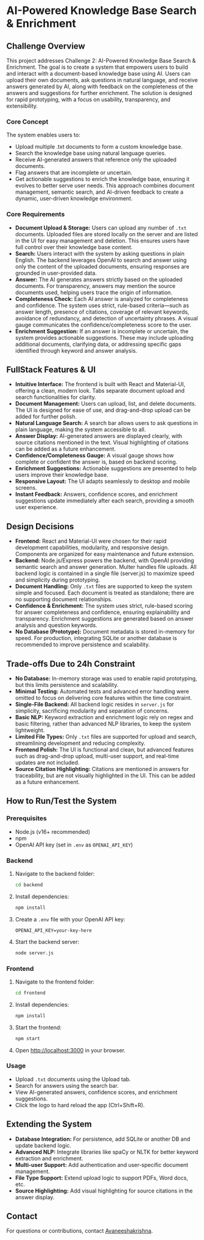 
# AI-Powered Knowledge Base Search & Enrichment

## Challenge Overview
This project addresses Challenge 2: AI-Powered Knowledge Base Search & Enrichment. The goal is to create a system that empowers users to build and interact with a document-based knowledge base using AI. Users can upload their own documents, ask questions in natural language, and receive answers generated by AI, along with feedback on the completeness of the answers and suggestions for further enrichment. The solution is designed for rapid prototyping, with a focus on usability, transparency, and extensibility.

### Core Concept
The system enables users to:
   * Upload multiple .txt documents to form a custom knowledge base.
   * Search the knowledge base using natural language queries.
   * Receive AI-generated answers that reference only the uploaded documents.
   * Flag answers that are incomplete or uncertain.
   * Get actionable suggestions to enrich the knowledge base, ensuring it evolves to better serve user needs.
This approach combines document management, semantic search, and AI-driven feedback to create a dynamic, user-driven knowledge environment.

### Core Requirements
- **Document Upload & Storage:** Users can upload any number of `.txt` documents. Uploaded files are stored locally on the server and are listed in the UI for easy management and deletion. This ensures users have full control over their knowledge base content.
- **Search:** Users interact with the system by asking questions in plain English. The backend leverages OpenAI to search and answer using only the content of the uploaded documents, ensuring responses are grounded in user-provided data.
- **Answer:** The AI generates answers strictly based on the uploaded documents. For transparency, answers may mention the source documents used, helping users trace the origin of information.
- **Completeness Check:** Each AI answer is analyzed for completeness and confidence. The system uses strict, rule-based criteria—such as answer length, presence of citations, coverage of relevant keywords, avoidance of redundancy, and detection of uncertainty phrases. A visual gauge communicates the confidence/completeness score to the user.
- **Enrichment Suggestion:** If an answer is incomplete or uncertain, the system provides actionable suggestions. These may include uploading additional documents, clarifying data, or addressing specific gaps identified through keyword and answer analysis.
  
## FullStack Features & UI
- **Intuitive Interface:** The frontend is built with React and Material-UI, offering a clean, modern look. Tabs separate document upload and search functionalities for clarity.
- **Document Management:** Users can upload, list, and delete documents. The UI is designed for ease of use, and drag-and-drop upload can be added for further polish.
- **Natural Language Search:** A search bar allows users to ask questions in plain language, making the system accessible to all.
- **Answer Display:** AI-generated answers are displayed clearly, with source citations mentioned in the text. Visual highlighting of citations can be added as a future enhancement.
- **Confidence/Completeness Gauge:** A visual gauge shows how complete or confident the answer is, based on backend scoring.
- **Enrichment Suggestions:** Actionable suggestions are presented to help users improve their knowledge base.
- **Responsive Layout:** The UI adapts seamlessly to desktop and mobile screens.
- **Instant Feedback:** Answers, confidence scores, and enrichment suggestions update immediately after each search, providing a smooth user experience.

## Design Decisions
- **Frontend:** React and Material-UI were chosen for their rapid development capabilities, modularity, and responsive design. Components are organized for easy maintenance and future extension.
- **Backend:** Node.js/Express powers the backend, with OpenAI providing semantic search and answer generation. Multer handles file uploads. All backend logic is contained in a single file (server.js) to maximize speed and simplicity during prototyping.
- **Document Handling:** Only `.txt` files are supported to keep the system simple and focused. Each document is treated as standalone; there are no supporting document relationships.
- **Confidence & Enrichment:** The system uses strict, rule-based scoring for answer completeness and confidence, ensuring explainability and transparency. Enrichment suggestions are generated based on answer analysis and question keywords.
- **No Database (Prototype):** Document metadata is stored in-memory for speed. For production, integrating SQLite or another database is recommended to improve persistence and scalability.

## Trade-offs Due to 24h Constraint
- **No Database:** In-memory storage was used to enable rapid prototyping, but this limits persistence and scalability.
- **Minimal Testing:** Automated tests and advanced error handling were omitted to focus on delivering core features within the time constraint.
- **Single-File Backend:** All backend logic resides in `server.js` for simplicity, sacrificing modularity and separation of concerns.
- **Basic NLP:** Keyword extraction and enrichment logic rely on regex and basic filtering, rather than advanced NLP libraries, to keep the system lightweight.
- **Limited File Types:** Only `.txt` files are supported for upload and search, streamlining development and reducing complexity.
- **Frontend Polish:** The UI is functional and clean, but advanced features such as drag-and-drop upload, multi-user support, and real-time updates are not included.
- **Source Citation Highlighting:** Citations are mentioned in answers for traceability, but are not visually highlighted in the UI. This can be added as a future enhancement.

## How to Run/Test the System

### Prerequisites
- Node.js (v16+ recommended)
- npm
- OpenAI API key (set in `.env` as `OPENAI_API_KEY`)

### Backend
1. Navigate to the backend folder:
   ```bash
   cd backend
   ```
2. Install dependencies:
   ```bash
   npm install
   ```
3. Create a `.env` file with your OpenAI API key:
   ```env
   OPENAI_API_KEY=your-key-here
   ```
4. Start the backend server:
   ```bash
   node server.js
   ```

### Frontend
1. Navigate to the frontend folder:
   ```bash
   cd frontend
   ```
2. Install dependencies:
   ```bash
   npm install
   ```
3. Start the frontend:
   ```bash
   npm start
   ```
4. Open [http://localhost:3000](http://localhost:3000) in your browser.

### Usage
- Upload `.txt` documents using the Upload tab.
- Search for answers using the search bar.
- View AI-generated answers, confidence scores, and enrichment suggestions.
- Click the logo to hard reload the app (Ctrl+Shift+R).

## Extending the System
- **Database Integration:** For persistence, add SQLite or another DB and update backend logic.
- **Advanced NLP:** Integrate libraries like spaCy or NLTK for better keyword extraction and enrichment.
- **Multi-user Support:** Add authentication and user-specific document management.
- **File Type Support:** Extend upload logic to support PDFs, Word docs, etc.
- **Source Highlighting:** Add visual highlighting for source citations in the answer display.

## Contact
For questions or contributions, contact [Avaneeshakrishna](mailto:avaneesh.shastry@gmail.com).

